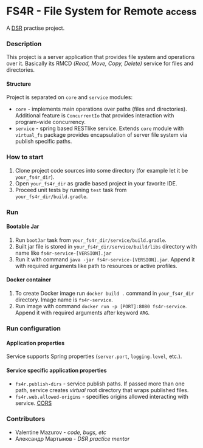 # FS4R - File System for Remote <small>access</small>

A [DSR](https://ru.dsr-corporation.com/) practise project.

### Description

This project is a server application that provides file system and operations over it. Basically its RMCD _(Read, Move,
Copy, Delete)_ service for files and directories.

#### Structure
Project is separated on `core` and `service` modules:
- `core` - implements main operations over paths (files and directories). Additional feature is `ConcurrentIo` that provides interaction with program-wide concurrency.
- `service` - spring based RESTlike service. Extends `core` module with `virtual_fs` package provides encapsulation of server file system via publish specific paths.  

### How to start

1. Clone project code sources into some directory (for example let it be `your_fs4r_dir`).
2. Open `your_fs4r_dir` as gradle based project in your favorite IDE.
3. Proceed unit tests by running `test` task from `your_fs4r_dir/build.gradle`.

### Run

#### Bootable Jar

1. Run `bootJar` task from `your_fs4r_dir/service/build.gradle`.
2. Built jar file is stored in `your_fs4r_dir/service/build/libs` directory with name like `fs4r-service-[VERSION].jar`
3. Run it with command `java -jar fs4r-service-[VERSION].jar`. Append it with required arguments like path to resources
   or active profiles.

#### Docker container

1. To create Docker image run `docker build .` command in `your_fs4r_dir` directory. Image name is `fs4r-service`.
2. Run image with command `docker run -p [PORT]:8080 fs4r-service`. Append it with required arguments after
   keyword `ARG`.

### Run configuration

#### Application properties

Service supports Spring properties (`server.port`, `logging.level`, etc.).

#### Service specific application properties

- `fs4r.publish-dirs` - service publish paths. If passed more than one path, service creates _virtual_ root directory that wraps published files.
- `fs4r.web.allowed-origins` - specifies origins allowed interacting with service. [CORS](https://developer.mozilla.org/en-US/docs/Web/HTTP/CORS)

### Contributors

- Valentine Mazurov - _code, bugs, etc_
- Александр Мартынов - _DSR practice mentor_
